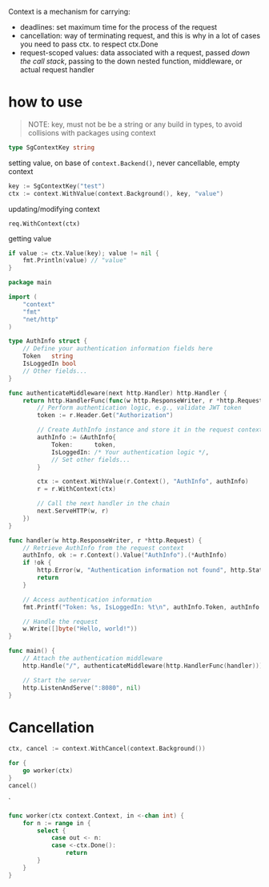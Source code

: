 Context is a mechanism for carrying:
- deadlines: set maximum time for the process of the request
- cancellation: way of terminating request, and this is why in a lot of cases you need to pass ctx. to respect ctx.Done
- request-scoped values: data associated with a request, passed *down the call stack*, passing  to the down nested function, middleware, or actual request handler

# how to use

> NOTE: key, must not be be a string or any build in types, to avoid collisions with packages using context

```go
type SgContextKey string
```

setting value, on base of `context.Backend()`, never cancellable, empty context
```go
key := SgContextKey("test")
ctx := context.WithValue(context.Background(), key, "value")
```

updating/modifying  context
```
req.WithContext(ctx)
```


getting value 
```go
if value := ctx.Value(key); value != nil {
	fmt.Println(value) // "value"
}
```



```go
package main

import (
	"context"
	"fmt"
	"net/http"
)

type AuthInfo struct {
	// Define your authentication information fields here
	Token   string
	IsLoggedIn bool
	// Other fields...
}

func authenticateMiddleware(next http.Handler) http.Handler {
	return http.HandlerFunc(func(w http.ResponseWriter, r *http.Request) {
		// Perform authentication logic, e.g., validate JWT token
		token := r.Header.Get("Authorization")

		// Create AuthInfo instance and store it in the request context
		authInfo := &AuthInfo{
			Token:      token,
			IsLoggedIn: /* Your authentication logic */,
			// Set other fields...
		}

		ctx := context.WithValue(r.Context(), "AuthInfo", authInfo)
		r = r.WithContext(ctx)

		// Call the next handler in the chain
		next.ServeHTTP(w, r)
	})
}

func handler(w http.ResponseWriter, r *http.Request) {
	// Retrieve AuthInfo from the request context
	authInfo, ok := r.Context().Value("AuthInfo").(*AuthInfo)
	if !ok {
		http.Error(w, "Authentication information not found", http.StatusUnauthorized)
		return
	}

	// Access authentication information
	fmt.Printf("Token: %s, IsLoggedIn: %t\n", authInfo.Token, authInfo.IsLoggedIn)

	// Handle the request
	w.Write([]byte("Hello, world!"))
}

func main() {
	// Attach the authentication middleware
	http.Handle("/", authenticateMiddleware(http.HandlerFunc(handler)))

	// Start the server
	http.ListenAndServe(":8080", nil)
}
```


# Cancellation
```go
ctx, cancel := context.WithCancel(context.Background())

for {
	go worker(ctx)
}
cancel()
```
`
```go
func worker(ctx context.Context, in <-chan int) {
	for n := range in {
		select {
			case out <- n:
			case <-ctx.Done():
				return
		}
	}
}
```

